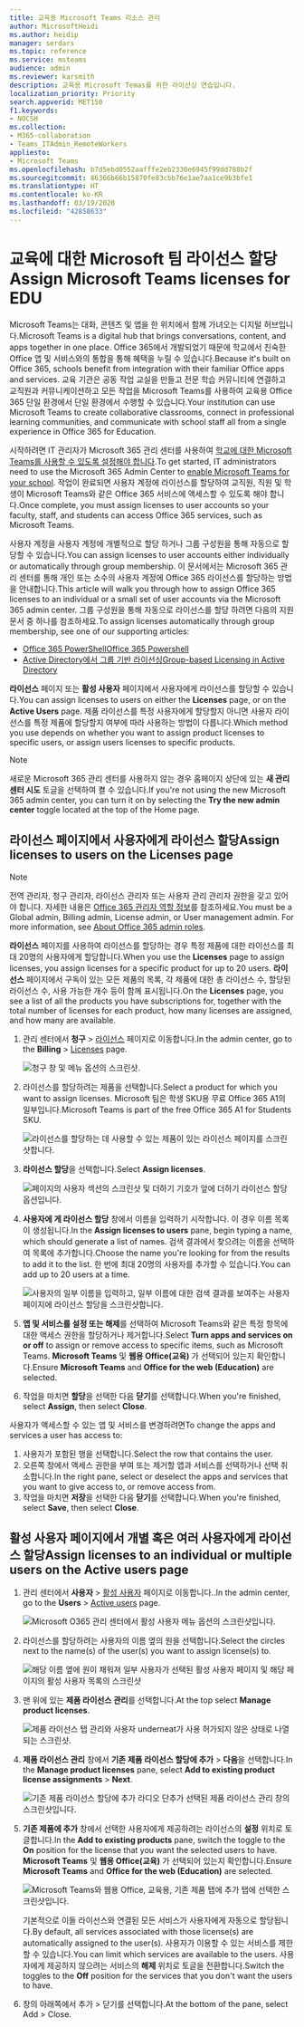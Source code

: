 ```yaml
---
title: 교육용 Microsoft Teams 리소스 관리
author: MicrosoftHeidi
ms.author: heidip
manager: serdars
ms.topic: reference
ms.service: msteams
audience: admin
ms.reviewer: karsmith
description: 교육용 Microsoft Temas를 위한 라이선싱 연습입니다.
localization_priority: Priority
search.appverid: MET150
f1.keywords:
- NOCSH
ms.collection:
- M365-collaboration
- Teams_ITAdmin_RemoteWorkers
appliesto:
- Microsoft Teams
ms.openlocfilehash: b7d5ebd0552aafffe2eb2330e6945f99dd788b2f
ms.sourcegitcommit: 86366b66b15870fe83cbb76e1ae7aa1ce9b3bfe1
ms.translationtype: HT
ms.contentlocale: ko-KR
ms.lasthandoff: 03/19/2020
ms.locfileid: "42858633"
---
```

# <a name="assign-microsoft-teams-licenses-for-edu"></a><span data-ttu-id="ea65a-103">교육에 대한 Microsoft 팀 라이선스 할당</span><span class="sxs-lookup"><span data-stu-id="ea65a-103">Assign Microsoft Teams licenses for EDU</span></span>

<span data-ttu-id="ea65a-104">Microsoft Teams는 대화, 콘텐츠 및 앱을 한 위치에서 함께 가녀오는 디지털 허브입니다.</span><span class="sxs-lookup"><span data-stu-id="ea65a-104">Microsoft Teams is a digital hub that brings conversations, content, and apps together in one place.</span></span> <span data-ttu-id="ea65a-105">Office 365에서 개발되었기 때문에 학교에서 친숙한 Office 앱 및 서비스와의 통합을 통해 혜택을 누릴 수 있습니다.</span><span class="sxs-lookup"><span data-stu-id="ea65a-105">Because it's built on Office 365, schools benefit from integration with their familiar Office apps and services.</span></span> <span data-ttu-id="ea65a-106">교육 기관은 공동 작업 교실을 만들고 전문 학습 커뮤니티에 연결하고 교직원과 커뮤니케이션하고 모든 작업을 Microsoft Teams를 사용하여 교육용 Office 365 단일 환경에서 단일 환경에서 수행할 수 있습니다.</span><span class="sxs-lookup"><span data-stu-id="ea65a-106">Your institution can use Microsoft Teams to create collaborative classrooms, connect in professional learning communities, and communicate with school staff all from a single experience in Office 365 for Education.</span></span>

<span data-ttu-id="ea65a-107">시작하려면 IT 관리자가 Microsoft 365 관리 센터를 사용하여 [학교에 대한 Microsoft Teams를 사용할 수 있도록 설정해야 합니다](https://docs.microsoft.com/microsoft-365/education/intune-edu-trial/enable-microsoft-teams).</span><span class="sxs-lookup"><span data-stu-id="ea65a-107">To get started, IT administrators need to use the Microsoft 365 Admin Center to [enable Microsoft Teams for your school](https://docs.microsoft.com/microsoft-365/education/intune-edu-trial/enable-microsoft-teams).</span></span>
<span data-ttu-id="ea65a-108">작업이 완료되면 사용자 계정에 라이선스를 할당하여 교직원, 직원 및 학생이 Microsoft Teams와 같은 Office 365 서비스에 액세스할 수 있도록 해야 합니다.</span><span class="sxs-lookup"><span data-stu-id="ea65a-108">Once complete, you must assign licenses to user accounts so your faculty, staff, and students can access Office 365 services, such as Microsoft Teams.</span></span>

<span data-ttu-id="ea65a-109">사용자 계정을 사용자 계정에 개별적으로 할당 하거나 그룹 구성원을 통해 자동으로 할당할 수 있습니다.</span><span class="sxs-lookup"><span data-stu-id="ea65a-109">You can assign licenses to user accounts either individually or automatically through group membership.</span></span> <span data-ttu-id="ea65a-110">이 문서에서는 Microsoft 365 관리 센터를 통해 개인 또는 소수의 사용자 계정에 Office 365 라이선스를 할당하는 방법을 안내합니다.</span><span class="sxs-lookup"><span data-stu-id="ea65a-110">This article will walk you through how to assign Office 365 licenses to an individual or a small set of user accounts via the Microsoft 365 admin center.</span></span> <span data-ttu-id="ea65a-111">그룹 구성원을 통해 자동으로 라이선스를 할당 하려면 다음의 지원 문서 중 하나를 참조하세요.</span><span class="sxs-lookup"><span data-stu-id="ea65a-111">To assign licenses automatically through group membership, see one of our supporting articles:</span></span>

- [<span data-ttu-id="ea65a-112">Office 365 PowerShell</span><span class="sxs-lookup"><span data-stu-id="ea65a-112">Office 365 Powershell</span></span>](https://docs.microsoft.com/office365/enterprise/powershell/assign-licenses-to-user-accounts-with-office-365-powershell)
- [<span data-ttu-id="ea65a-113">Active Directory에서 그룹 기반 라이선싱</span><span class="sxs-lookup"><span data-stu-id="ea65a-113">Group-based Licensing in Active Directory</span></span>](https://docs.microsoft.com/azure/active-directory/users-groups-roles/licensing-groups-assign)

<span data-ttu-id="ea65a-114">**라이선스** 페이지 또는 **활성 사용자** 페이지에서 사용자에게 라이선스를 할당할 수 있습니다.</span><span class="sxs-lookup"><span data-stu-id="ea65a-114">You can assign licenses to users on either the **Licenses** page, or on the **Active Users** page.</span></span> <span data-ttu-id="ea65a-115">제품 라이선스를 특정 사용자에게 할당할지 아니면 사용자 라이선스를 특정 제품에 할당할지 여부에 따라 사용하는 방법이 다릅니다.</span><span class="sxs-lookup"><span data-stu-id="ea65a-115">Which method you use depends on whether you want to assign product licenses to specific users, or assign users licenses to specific products.</span></span>

> [!NOTE]
> <span data-ttu-id="ea65a-116">새로운 Microsoft 365 관리 센터를 사용하지 않는 경우 홈페이지 상단에 있는 **새 관리 센터 시도** 토글을 선택하여 켤 수 있습니다.</span><span class="sxs-lookup"><span data-stu-id="ea65a-116">If you're not using the new Microsoft 365 admin center, you can turn it on by selecting the **Try the new admin center** toggle located at the top of the Home page.</span></span>

## <a name="assign-licenses-to-users-on-the-licenses-page"></a><span data-ttu-id="ea65a-117">라이선스 페이지에서 사용자에게 라이선스 할당</span><span class="sxs-lookup"><span data-stu-id="ea65a-117">Assign licenses to users on the Licenses page</span></span>

> [!NOTE]
> <span data-ttu-id="ea65a-118">전역 관리자, 청구 관리자, 라이선스 관리자 또는 사용자 관리 관리자 권한을 갖고 있어야 합니다. 자세한 내용은 [Office 365 관리자 역할 정보](https://docs.microsoft.com/microsoft-365/admin/add-users/about-admin-roles)를 참조하세요.</span><span class="sxs-lookup"><span data-stu-id="ea65a-118">You must be a Global admin, Billing admin, License admin, or User management admin. For more information, see [About Office 365 admin roles](https://docs.microsoft.com/microsoft-365/admin/add-users/about-admin-roles).</span></span>

<span data-ttu-id="ea65a-119">**라이선스** 페이지를 사용하여 라이선스를 할당하는 경우 특정 제품에 대한 라이선스를 최대 20명의 사용자에게 할당합니다.</span><span class="sxs-lookup"><span data-stu-id="ea65a-119">When you use the **Licenses** page to assign licenses, you assign licenses for a specific product for up to 20 users.</span></span> <span data-ttu-id="ea65a-120">**라이선스** 페이지에서 구독이 있는 모든 제품의 목록, 각 제품에 대한 총 라이선스 수, 할당된 라이선스 수, 사용 가능한 개수 등이 함께 표시됩니다.</span><span class="sxs-lookup"><span data-stu-id="ea65a-120">On the **Licenses** page, you see a list of all the products you have subscriptions for, together with the total number of licenses for each product, how many licenses are assigned, and how many are available.</span></span>

1. <span data-ttu-id="ea65a-121">관리 센터에서 **청구** > [라이선스](https://go.microsoft.com/fwlink/p/?linkid=842264) 페이지로 이동합니다.</span><span class="sxs-lookup"><span data-stu-id="ea65a-121">In the admin center, go to the **Billing** > [Licenses](https://go.microsoft.com/fwlink/p/?linkid=842264) page.</span></span>

   ![청구 창 및 메뉴 옵션의 스크린샷.](media/EDU-Lic-Billing-License.png)
2. <span data-ttu-id="ea65a-123">라이선스를 할당하려는 제품을 선택합니다.</span><span class="sxs-lookup"><span data-stu-id="ea65a-123">Select a product for which you want to assign licenses.</span></span> <span data-ttu-id="ea65a-124">Microsoft 팀은 학생 SKU용 무료 Office 365 A1의 일부입니다.</span><span class="sxs-lookup"><span data-stu-id="ea65a-124">Microsoft Teams is part of the free Office 365 A1 for Students SKU.</span></span>

   ![라이선스를 할당하는 데 사용할 수 있는 제품이 있는 라이선스 페이지를 스크린샷합니다.](media/EDU-Lic-Licenses-Products.png)
3. <span data-ttu-id="ea65a-126">**라이선스 할당**을 선택합니다.</span><span class="sxs-lookup"><span data-stu-id="ea65a-126">Select **Assign licenses**.</span></span>

   ![페이지의 사용자 섹션의 스크린샷 및 더하기 기호가 앞에 더하기 라이선스 할당 옵션입니다.](media/EDU-Lic-Assign-Licenses.png)
4. <span data-ttu-id="ea65a-128">**사용자에 게 라이선스 할당** 창에서 이름을 입력하기 시작합니다. 이 경우 이름 목록이 생성됩니다.</span><span class="sxs-lookup"><span data-stu-id="ea65a-128">In the **Assign licenses to users** pane, begin typing a name, which should generate a list of names.</span></span> <span data-ttu-id="ea65a-129">검색 결과에서 찾으려는 이름을 선택하여 목록에 추가합니다.</span><span class="sxs-lookup"><span data-stu-id="ea65a-129">Choose the name you're looking for from the results to add it to the list.</span></span> <span data-ttu-id="ea65a-130">한 번에 최대 20명의 사용자를 추가할 수 있습니다.</span><span class="sxs-lookup"><span data-stu-id="ea65a-130">You can add up to 20 users at a time.</span></span>

   ![사용자의 일부 이름을 입력하고, 일부 이름에 대한 검색 결과를 보여주는 사용자 페이지에 라이선스 할당을 스크린샷합니다.](media/EDU-Lic-Assign-Licenses-Users.png)
5. <span data-ttu-id="ea65a-132">**앱 및 서비스를 설정 또는 해제**를 선택하여 Microsoft Teams와 같은 특정 항목에 대한 액세스 권한을 할당하거나 제거합니다.</span><span class="sxs-lookup"><span data-stu-id="ea65a-132">Select **Turn apps and services on or off** to assign or remove access to specific items, such as Microsoft Teams.</span></span> <span data-ttu-id="ea65a-133">**Microsoft Teams** 및 **웹용 Office(교육)** 가 선택되어 있는지 확인합니다.</span><span class="sxs-lookup"><span data-stu-id="ea65a-133">Ensure **Microsoft Teams** and **Office for the web (Education)** are selected.</span></span>
6. <span data-ttu-id="ea65a-134">작업을 마치면 **할당**을 선택한 다음 **닫기**를 선택합니다.</span><span class="sxs-lookup"><span data-stu-id="ea65a-134">When you're finished, select **Assign**, then select **Close**.</span></span>

<span data-ttu-id="ea65a-135">사용자가 액세스할 수 있는 앱 및 서비스를 변경하려면</span><span class="sxs-lookup"><span data-stu-id="ea65a-135">To change the apps and services a user has access to:</span></span>

1. <span data-ttu-id="ea65a-136">사용자가 포함된 행을 선택합니다.</span><span class="sxs-lookup"><span data-stu-id="ea65a-136">Select the row that contains the user.</span></span>
1. <span data-ttu-id="ea65a-137">오른쪽 창에서 액세스 권한을 부여 또는 제거할 앱과 서비스를 선택하거나 선택 취소합니다.</span><span class="sxs-lookup"><span data-stu-id="ea65a-137">In the right pane, select or deselect the apps and services that you want to give access to, or remove access from.</span></span>
1. <span data-ttu-id="ea65a-138">작업을 마치면 **저장**을 선택한 다음 **닫기**를 선택합니다.</span><span class="sxs-lookup"><span data-stu-id="ea65a-138">When you're finished, select **Save**, then select **Close**.</span></span>

## <a name="assign-licenses-to-an-individual-or-multiple-users-on-the-active-users-page"></a><span data-ttu-id="ea65a-139">활성 사용자 페이지에서 개별 혹은 여러 사용자에게 라이선스 할당</span><span class="sxs-lookup"><span data-stu-id="ea65a-139">Assign licenses to an individual or multiple users on the Active users page</span></span>

1. <span data-ttu-id="ea65a-140">관리 센터에서 **사용자**  >  [활성 사용자](https://go.microsoft.com/fwlink/p/?linkid=834822) 페이지로 이동합니다..</span><span class="sxs-lookup"><span data-stu-id="ea65a-140">In the admin center, go to the **Users** > [Active users](https://go.microsoft.com/fwlink/p/?linkid=834822) page.</span></span>

   ![Microsoft O365 관리 센터에서 활성 사용자 메뉴 옵션의 스크린샷입니다.](media/EDU-Lic-Active-Users.png)
2. <span data-ttu-id="ea65a-142">라이선스를 할당하려는 사용자의 이름 옆의 원을 선택합니다.</span><span class="sxs-lookup"><span data-stu-id="ea65a-142">Select the circles next to the name(s) of the user(s) you want to assign license(s) to.</span></span>

   ![해당 이름 옆에 원이 채워져 일부 사용자가 선택된 활성 사용자 페이지 및 해당 페이지의 활성 사용자 목록의 스크린샷](media/EDU-Lic-Active-Users-List.png)
3. <span data-ttu-id="ea65a-144">맨 위에 있는 **제품 라이선스 관리**를 선택합니다.</span><span class="sxs-lookup"><span data-stu-id="ea65a-144">At the top select **Manage product licenses**.</span></span>

   ![제품 라이선스 탭 관리와 사용자 underneat가 사용 허가되지 않은 상태로 나열되는 스크린샷.](media/EDU-Lic-Manage-Product-Licenses.png)
4. <span data-ttu-id="ea65a-146">**제품 라이선스 관리** 창에서 **기존 제품 라이선스 할당에 추가** > **다음**을 선택합니다.</span><span class="sxs-lookup"><span data-stu-id="ea65a-146">In the **Manage product licenses** pane, select **Add to existing product license assignments** > **Next**.</span></span>

   ![기존 제품 라이선스 할당에 추가 라디오 단추가 선택된 제품 라이선스 관리 창의 스크린샷입니다.](media/EDU-Lic-Add-Existing-Product.png)
5. <span data-ttu-id="ea65a-148">**기존 제품에 추가** 창에서 선택한 사용자에게 제공하려는 라이선스의 **설정** 위치로 토글합니다.</span><span class="sxs-lookup"><span data-stu-id="ea65a-148">In the **Add to existing products** pane, switch the toggle to the **On** position for the license that you want the selected users to have.</span></span> <span data-ttu-id="ea65a-149">**Microsoft Teams** 및 **웹용 Office(교육)** 가 선택되어 있는지 확인합니다.</span><span class="sxs-lookup"><span data-stu-id="ea65a-149">Ensure **Microsoft Teams** and **Office for the web (Education)** are selected.</span></span>

   ![Microsoft Teams와 웹용 Office, 교육용, 기존 제품 탭에 추가 탭에 선택한 스크린샷입니다.](media/EDU-Lic-Add-Existing-Products.png)

   <span data-ttu-id="ea65a-151">기본적으로 이들 라이선스와 연결된 모든 서비스가 사용자에게 자동으로 할당됩니다.</span><span class="sxs-lookup"><span data-stu-id="ea65a-151">By default, all services associated with those license(s) are automatically assigned to the user(s).</span></span> <span data-ttu-id="ea65a-152">사용자가 이용할 수 있는 서비스를 제한할 수 있습니다.</span><span class="sxs-lookup"><span data-stu-id="ea65a-152">You can limit which services are available to the users.</span></span> <span data-ttu-id="ea65a-153">사용자에게 제공하지 않으려는 서비스의 **해제** 위치로 토글을 전환합니다.</span><span class="sxs-lookup"><span data-stu-id="ea65a-153">Switch the toggles to the **Off** position for the services that you don't want the users to have.</span></span>
6. <span data-ttu-id="ea65a-154">창의 아래쪽에서 추가 > 닫기를 선택합니다.</span><span class="sxs-lookup"><span data-stu-id="ea65a-154">At the bottom of the pane, select Add > Close.</span></span>
